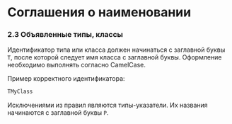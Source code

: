 # Соглашения о наименовании

### 2.3 Объявленные типы, классы

Идентификатор типа или класса должен начинаться с заглавной буквы `Т`, после которой следует имя класса с заглавной буквы. Оформление необходимо выполнять согласно CamelCase.

Пример корректного идентификатора:

```Pascal
TMyClass
```

Исключениями из правил являются типы-указатели. Их названия начинаются с заглавной буквы `P`.

